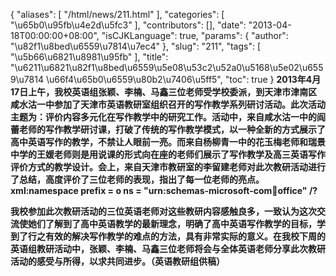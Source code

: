 {
    "aliases": [
        "/html/news/211.html"
    ],
    "categories": [
        "\u65b0\u95fb\u4e2d\u5fc3"
    ],
    "contributors": [],
    "date": "2013-04-18T00:00:00+08:00",
    "isCJKLanguage": true,
    "params": {
        "author": "\u82f1\u8bed\u6559\u7814\u7ec4"
    },
    "slug": "211",
    "tags": [
        "\u5b66\u6821\u8981\u95fb"
    ],
    "title": "\u6211\u6821\u82f1\u8bed\u6559\u5e08\u53c2\u52a0\u5168\u5e02\u6559\u7814 \u66f4\u65b0\u6559\u80b2\u7406\u5ff5",
    "toc": true
}
**2013年4月17日上午，我校英语组张颖、李楠、马鑫三位老师受学校委派，到天津市津南区咸水沽一中参加了天津市英语教研室组织召开的写作教学系列研讨活动。此次活动主题为：评价内容多元化在写作教学中的研究工作。活动中，来自咸水沽一中的阎蕾老师的写作教学研讨课，打破了传统的写作教学模式，以一种全新的方式展示了高中英语写作的教学，不禁让人眼前一亮。而来自杨柳青一中的花玉梅老师和瑞景中学的王媛老师则是用说课的形式向在座的老师们展示了写作教学及高三英语写作评价方式的教学设计。会上，来自天津市教研室的李留建老师对此次教研活动进行了总结，高度评价了三位老师的表现，指出了每一位老师的亮点。xml:namespace prefix = o ns = "urn:schemas-microsoft-com:office:office" /?**

**我校参加此次教研活动的三位英语老师对这些教研内容感触良多，一致认为这次交流使她们了解到了高中英语教学的最新理念，明确了高中英语写作教学的目标，学到了行之有效的解决写作教学的难点的方法，具有非常实际的意义。在我校下周的英语组教研活动中，张颖、李楠、马鑫三位老师将会与全体英语老师分享此次教研活动的感受与所得，以求共同进步。（英语教研组供稿）**

